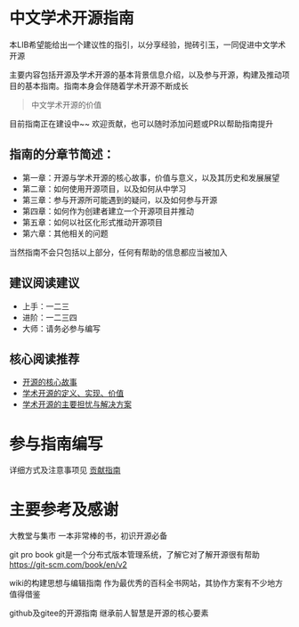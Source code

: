 # 中文学术开源指南

本LIB希望能给出一个建议性的指引，以分享经验，抛砖引玉，一同促进中文学术开源

主要内容包括开源及学术开源的基本背景信息介绍，以及参与开源，构建及推动项目的基本指南。指南本身会伴随着学术开源不断成长

> 中文学术开源的价值

目前指南正在建设中~~  欢迎贡献，也可以随时添加问题或PR以帮助指南提升



## 指南的分章节简述：

- 第一章：开源与学术开源的核心故事，价值与意义，以及其历史和发展展望
- 第二章：如何使用开源项目，以及如何从中学习
- 第三章：参与开源所可能遇到的疑问，以及如何参与开源
- 第四章：如何作为创建者建立一个开源项目并推动
- 第五章：如何以社区化形式推动开源项目
- 第六章：其他相关的问题

当然指南不会只包括以上部分，任何有帮助的信息都应当被加入



## 建议阅读建议

- 上手：一二三
- 进阶：一二三四
- 大师：请务必参与编写

## 核心阅读推荐

- [开源的核心故事](./开源简介/开源的核心故事.md)
- [学术开源的定义、实现、价值](./开源简介/学术开源.md)
- [学术开源的主要担忧与解决方案](./开源简介/5学术开源的主要担忧与解决方案.md)



# 参与指南编写

详细方式及注意事项见 [贡献指南](./贡献指南.md)



# 主要参考及感谢

大教堂与集市    一本非常棒的书，初识开源必备

git pro book     git是一个分布式版本管理系统，了解它对了解开源很有帮助 https://git-scm.com/book/en/v2

wiki的构建思想与编辑指南     作为最优秀的百科全书网站，其协作方案有不少地方值得借鉴

github及gitee的开源指南   继承前人智慧是开源的核心要素